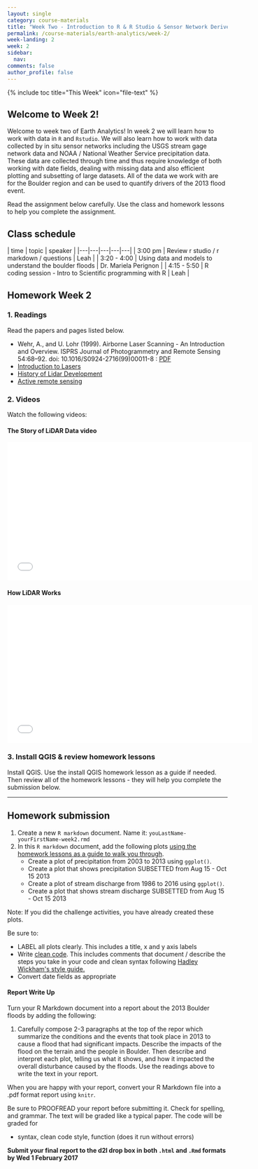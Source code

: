 ```yaml
---
layout: single
category: course-materials
title: "Week Two - Introduction to R & R Studio & Sensor Network Derived Time Series Data"
permalink: /course-materials/earth-analytics/week-2/
week-landing: 2
week: 2
sidebar:
  nav:
comments: false
author_profile: false
---
```


{% include toc title="This Week" icon="file-text" %}

<div class="notice--info" markdown="1">

## <i class="fa fa-ship" aria-hidden="true"></i> Welcome to Week 2!

Welcome to week two of Earth Analytics! In week 2 we will learn how to work with
data in `R` and `Rstudio`. We will also learn how to work with data collected
by in situ sensor networks including the USGS stream gage network data and
NOAA / National Weather Service precipitation data. These data are collected through
time and thus require knowledge of both working with date fields, dealing with
missing data and also efficient plotting and subsetting of large datasets. All
of the data we work with are for the Boulder region and can be used to quantify
drivers of the 2013 flood event.

Read the assignment below carefully. Use the class and homework lessons to help
you complete the assignment.
</div>

## <i class="fa fa-calendar-check-o" aria-hidden="true"></i> Class schedule

|  time | topic   | speaker   |
|---|---|---|---|---|
| 3:00 pm  | Review r studio / r markdown / questions  | Leah  |
| 3:20 - 4:00  | Using data and models to understand the boulder floods   | Dr. Mariela Perignon  |
| 4:15 - 5:50  | R coding session - Intro to Scientific programming with R  | Leah  |


## <i class="fa fa-pencil"></i> Homework Week 2

### 1. Readings

Read the papers and pages listed below.

* Wehr, A., and U. Lohr (1999). Airborne Laser Scanning - An Introduction and Overview. ISPRS Journal of Photogrammetry and Remote Sensing 54:68–92. doi: 10.1016/S0924-2716(99)00011-8 : <a href="http://citeseerx.ist.psu.edu/viewdoc/download?doi=10.1.1.9.516&rep=rep1&type=pdf" target="_blank" data-proofer-ignore=''><i class="fa fa-download" aria-hidden="true"></i>
PDF</a>
* <a href="https://www.e-education.psu.edu/geog481/l1_p3.html" target="_blank">Introduction to Lasers</a>
* <a href="https://www.e-education.psu.edu/geog481/l1_p4.html" target="_blank">History of Lidar Development</a>
* <a href="https://www.e-education.psu.edu/natureofgeoinfo/node/1890" target="_blank">Active remote sensing</a>


### 2. Videos

Watch the following videos:

#### The Story of LiDAR Data video
<iframe width="560" height="315" src="//www.youtube.com/embed/m7SXoFv6Sdc?rel=0" frameborder="0" allowfullscreen></iframe>

#### How LiDAR Works
<iframe width="560" height="315" src="//www.youtube.com/embed/EYbhNSUnIdU?rel=0" frameborder="0" allowfullscreen></iframe>


### 3. Install QGIS & review homework lessons

Install QGIS. Use the install QGIS homework lesson as a guide if needed.
Then review all of the homework lessons - they will help you complete the
submission below.

***


<div class="notice--warning" markdown="1">

## <i class="fa fa-pencil-square-o" aria-hidden="true"></i> Homework submission

1. Create a new `R markdown` document. Name it: `youLastName-yourFirstName-week2.rmd`
2. In this `R markdown` document, add the following plots [using the homework lessons
as a guide to walk you through](/course-materials/earth-analytics/week-2/hw-ggplot2-r).
    * Create a plot of precipitation from 2003 to 2013 using `ggplot()`.
    * Create a plot that shows precipitation SUBSETTED from Aug 15 - Oct 15 2013
    * Create a plot of stream discharge from 1986 to 2016 using `ggplot()`.
    * Create a plot that shows stream discharge SUBSETTED from Aug 15 - Oct 15 2013

Note: If you did the challenge activities, you have already created these plots.

Be sure to:

* LABEL all plots clearly. This includes a title, x and y axis labels
* Write [clean code](/course-materials/earth-analytics/week-2/write-clean-code-with-r/). This includes comments that document / describe the steps you take in your code and clean syntax following <a href="http://adv-r.had.co.nz/Style.html" target="_blank">Hadley Wickham's style guide.</a>
* Convert date fields as appropriate


#### Report Write Up

Turn your R Markdown document into a report about the 2013 Boulder floods by adding
the following:

1. Carefully compose 2-3 paragraphs at the top of the repor which summarize the conditions
and the events that took place in 2013 to cause a flood that had significant impacts.
Describe the impacts of the flood on the terrain and the people in Boulder. Then
describe and interpret each
plot, telling us what it shows, and how it impacted the overall disturbance caused
by the floods. Use the readings above to write the text in your report.

When you are happy with your report, convert your R Markdown file into a .pdf
format report using `knitr`.

Be sure to PROOFREAD your report before submitting it. Check for spelling, and grammar.
The text will be graded like a typical paper. The code will be graded for

* syntax, clean code style, function (does it run without errors)

**Submit your final report to the d2l drop box in both `.html` and `.Rmd`
formats by Wed 1 February 2017**

</div>
